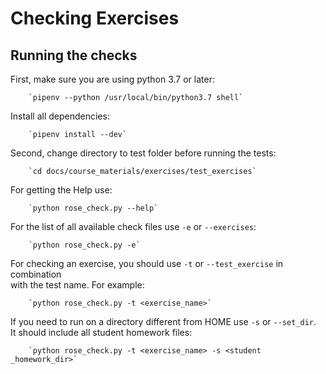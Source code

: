 # Checking Exercises

## Running the checks

First, make sure you are using python 3.7 or later:  

        `pipenv --python /usr/local/bin/python3.7 shell`

Install all dependencies:  

        `pipenv install --dev`

Second, change directory to test folder before running the tests:  

        `cd docs/course_materials/exercises/test_exercises`

For getting the Help use:  

        `python rose_check.py --help`

For the list of all available check files use `-e` or `--exercises`:  

        `python rose_check.py -e`

For checking an exercise, you should use `-t` or `--test_exercise` in combination  
with the test name. For example:  

        `python rose_check.py -t <exercise_name>`

If you need to run on a directory different from HOME use `-s` or `--set_dir`.  
It should include all student homework files:  

        `python rose_check.py -t <exercise_name> -s <student _homework_dir>`
